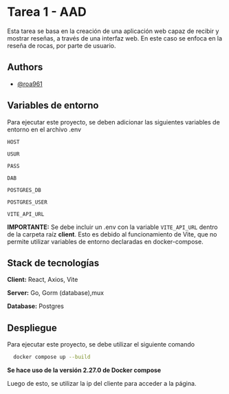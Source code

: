
# Tarea 1 - AAD

Esta tarea se basa en la creación de una aplicación web capaz de recibir y mostrar reseñas, a través de una interfaz web. En este caso se enfoca en la reseña de rocas, por parte de usuario.




## Authors

- [@roa961](https://www.github.com/roa961)


## Variables de entorno

Para ejecutar este proyecto, se deben adicionar las siguientes variables de entorno en el archivo .env

`HOST`

`USUR`

`PASS`

`DAB`

`POSTGRES_DB`

`POSTGRES_USER`

`VITE_API_URL`

**IMPORTANTE:** Se debe incluir un .env con la variable `VITE_API_URL` dentro de la carpeta raíz **client**. Esto es debido al funcionamiento de Vite, que no permite utilizar variables de entorno declaradas en docker-compose.


## Stack de tecnologías

**Client:** React, Axios, Vite

**Server:** Go, Gorm (database),mux

**Database:** Postgres


## Despliegue

Para ejecutar este proyecto, se debe utilizar el siguiente comando

```bash
  docker compose up --build
```
**Se hace uso de la versión 2.27.0 de Docker compose**

Luego de esto, se utilizar la ip del cliente para acceder a la página.